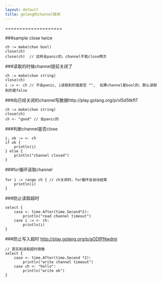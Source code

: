```yaml
---
layout: default
title: golang的channel使用
---
```

====================

###sample close twice
```
ch := make(chan bool)
close(ch)
close(ch)  // 这样会panic的，channel不能close两次
```

###读取的时候channel提前关闭了
```
ch := make(chan string)
close(ch)
i := <- ch // 不会panic, i读取到的值是空 "",  如果channel是bool的，那么读取到的是false
```

###向已经关闭的channel写数据http://play.golang.org/p/vl5d5tkfl7
```
ch := make(chan string)
close(ch)
ch <- "good" // 会panic的
```

###判断channel是否close
```
i, ok := <- ch
if ok {
    println(i)
} else {
    println("channel closed")
}
```

###for循环读取channel
```
for i := range ch { // ch关闭时，for循环会自动结束
    println(i)
}
```

###防止读取超时
```
select {
    case <- time.After(time.Second*2):
        println("read channel timeout")
    case i := <- ch:
        println(i)
}
```

###防止写入超时 http://play.golang.org/p/aODfPNwdmj
```
// 其实和读取超时很像
select {
    case <- time.After(time.Second *2):
        println("write channel timeout")
    case ch <- "hello":
        println("write ok")
}
```
